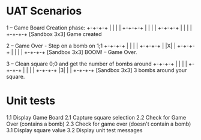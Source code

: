 # UAT Scenarios

1 – Game Board Creation phase:
+-+-+-+ 
| | | | 
+-+-+-+ 
| | | | 
+-+-+-+ 
| | | | 
+-+-+-+
[Sandbox 3x3] Game created

2 – Game Over - Step on a bomb on 1;1
+-+-+-+ 
| | | | 
+-+-+-+ 
| |X| | 
+-+-+-+ 
| | | | 
+-+-+-+
[Sandbox 3x3] BOOM! – Game Over.

3 – Clean square 0;0 and get the number of bombs around
+-+-+-+ 
| | | | 
+-+-+-+ 
| | | | 
+-+-+-+ 
|3| | | 
+-+-+-+
[Sandbox 3x3] 3 bombs around your square.


# Unit tests

1.1 Display Game Board
2.1 Capture square selection
2.2 Check for Game Over (contains a bomb)
2.3 Check for game over (doesn't contain a bomb)
3.1 Display square value
3.2 Display unit test messages



